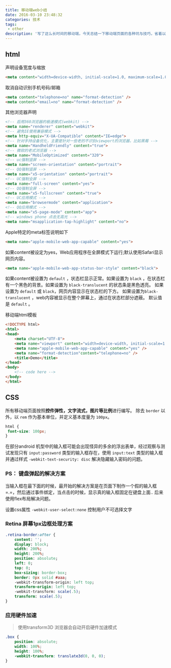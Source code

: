 ```yaml
---
title: 移动端web小结
date: 2016-03-10 23:48:32
categories: 技术
tags:
 - other
description: '写了这么长时间的移动端，今天总结一下移动端页面的各种坑与技巧，省着以后在趟了>_>'
---
```


<!--more-->

## html
声明设备宽度与缩放

```html
<meta content="width=device-width, initial-scale=1.0, maximum-scale=1.0, user-scalable=0;" name="viewport" />
```

取消自动识别手机号码/邮箱
```html
<meta content="telephone=no" name="format-detection" />
<meta content="email=no" name="format-detection" />
```

其他浏览器声明

```html
<!-- 启用360浏览器的极速模式(webkit) -->
<meta name="renderer" content="webkit">
<!-- 避免IE使用兼容模式 -->
<meta http-equiv="X-UA-Compatible" content="IE=edge">
<!-- 针对手持设备优化，主要是针对一些老的不识别viewport的浏览器，比如黑莓 -->
<meta name="HandheldFriendly" content="true">
<!-- 微软的老式浏览器 -->
<meta name="MobileOptimized" content="320">
<!-- uc强制竖屏 -->
<meta name="screen-orientation" content="portrait">
<!-- QQ强制竖屏 -->
<meta name="x5-orientation" content="portrait">
<!-- UC强制全屏 -->
<meta name="full-screen" content="yes">
<!-- QQ强制全屏 -->
<meta name="x5-fullscreen" content="true">
<!-- UC应用模式 -->
<meta name="browsermode" content="application">
<!-- QQ应用模式 -->
<meta name="x5-page-mode" content="app">
<!-- windows phone 点击无高光 -->
<meta name="msapplication-tap-highlight" content="no">
```

Apple特定的meta标签说明如下 

```html
<meta name="apple-mobile-web-app-capable" content="yes">
```
如果content被设定为yes，Web应用程序在全屏模式下运行;默认使用Safari显示网页内容。
```html 
<meta name="apple-mobile-web-app-status-bar-style" content="black">
```
如果content被设置为 `default` ，状态栏显示正常。如果设置为 `black` ，在状态栏有一个黑色的背景。如果设置为 `black-translucent` 的状态条是黑色透亮。 如果设置为 `default` 或 `black`，网页内容显示在状态栏的下方。 如果设置为`black-translucent` ，web内容被显示在整个屏幕上，通过在状态栏部分遮蔽。 默认值是 `default` 。

移动端html模板

```html
<!DOCTYPE html>
<html>
<head>
    <meta charset="UTF-8">
    <meta name="viewport" content="width=device-width, initial-scale=1.0, maximum-scale=1.0, user-scalable=0">
    <meta name="apple-mobile-web-app-capable" content="yes" />
    <meta name="format-detection"content="telephone=no" />
    <title>Demo</title>
</head>
<body>
    <!-- code here -->
</body>
</html>
```

## CSS

 所有移动端页面按照**控件弹性，文字流式，图片等比例**进行编写。
 除去 `border` 以外，以 `rem` 作为基本单位，并定义基本度量为 `100px`。
 
```css
html {
 font-size: 100px;       
}
```
 在部分android 机型中的输入框可能会出现怪异的多余的浮出表单，经过观察与测试发现只有 `input:password` 类型的输入框存在，使用 `input:text` 类型的输入框并通过样式 `-webkit-text-security: disc` 解决隐藏输入密码的问题。
 
### PS： 键盘弹起的解决方案
当输入框在最下面的时候，最开始的解决方案是在页面下制作一个假的输入框=.=，然后通过事件绑定，当点击的时候，显示真的输入框固定在键盘上面..
后来使用flex布局解决问题。
 
 设置css属性 `-webkit-user-select:none` 控制用户不可选择文字
 
### Retina 屏幕1px边框处理方案 
 
```sass
.retina-border:after {
	content: '';
	display: block;
	width: 200%;
	height: 200%;
	position: absolute;
	left: 0;
	top: 0;
	box-sizing: border-box;
	border: 0px solid #aaa;
	-webkit-transform-origin: left top;
	transform-origin: left top;
	-webkit-transform: scale(.5);
	transform: scale(.5);
}
```

### 应用硬件加速

> 使用transform3D 浏览器会自动开启硬件加速模式

```css
.box {
	position: absolute;
	width: 100%;
	height: 100%;
	-webkit-transform: translate3d(0, 0, 0);
}
```